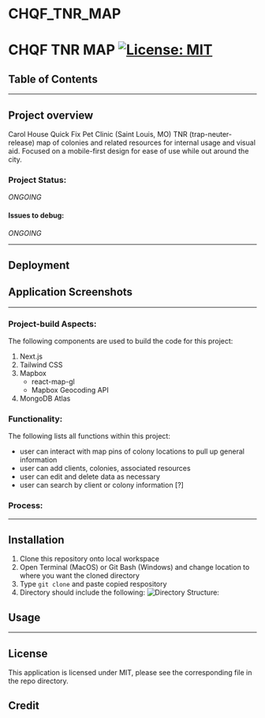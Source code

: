 # CHQF_TNR_MAP

# CHQF TNR MAP  [![License: MIT](https://img.shields.io/badge/License-MIT-yellow.svg)](https://opensource.org/licenses/MIT)

## Table of Contents

****

## Project overview

Carol House Quick Fix Pet Clinic (Saint Louis, MO) TNR (trap-neuter-release) map of colonies and related resources for internal usage and visual aid. Focused on a mobile-first design for ease of use while out around the city.

### Project Status:

*ONGOING*

#### Issues to debug:
*ONGOING*

****

## Deployment

## Application Screenshots

****


### Project-build Aspects:

The following components are used to build the code for this project:

1. Next.js
2. Tailwind CSS
3. Mapbox
    - react-map-gl
    - Mapbox Geocoding API
4. MongoDB Atlas

### Functionality:

The following lists all functions within this project:

* user can interact with map pins of colony locations to pull up general information
* user can add clients, colonies, associated resources
* user can edit and delete data as necessary
* user can search by client or colony information [?]

### Process:


****

## Installation

1. Clone this repository onto local workspace
2. Open Terminal (MacOS) or Git Bash (Windows) and change location to where you want the cloned directory
3. Type `git clone` and paste copied respository
4. Directory should include the following:
![Directory Structure:](./assets/images/dir-struc.png)

## Usage

****

## License

This application is licensed under MIT, please see the corresponding file in the repo directory.

## Credit
